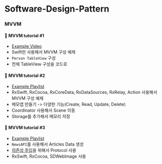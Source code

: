 # Software-Design-Pattern

### MVVM

 #### 🌊 MVVM tutorial #1 
- [Example Video](https://www.youtube.com/watch?v=qzXJckVxE4w)
- Swift만 사용해서 MVVM 구성 예제
- `Person TableView` 구성
- 전체 TableView 구성을 코드로 

#### 🌊 MVVM tutorial #2
- [Example Playlist](https://www.youtube.com/playlist?list=PLziSvys01Oek7ANk4rzOYobnUU_FTu5ns)
- RxSwift, RxCocoa, RxCoreData, RxDataSources, RxRelay, Action 사용해서 MVVM 구성 예제
- 메모앱 만들기 -> 다양한 기능(Create, Read, Update, Delete)
- Coordinator 사용해서 Scene 이동
- Storage를 추가해서 메모리 저장

#### 🌊 MVVM tutorial #3
- [Example Playlist](https://www.youtube.com/playlist?list=PLG9rdv7aU2N7LBcMoNCWXfKuckZL-WyKV)
- `NewsAPI`를 사용해서 Articles Data 생성
- [의존성 주입](https://donggyu9410.medium.com/ios-and-swift-%EC%9D%98%EC%A1%B4%EC%84%B1-%EC%A3%BC%EC%9E%85-60faee384274)을 위해서 Protocol 사용
- RxSwift, RxCocoa, SDWebImage 사용
